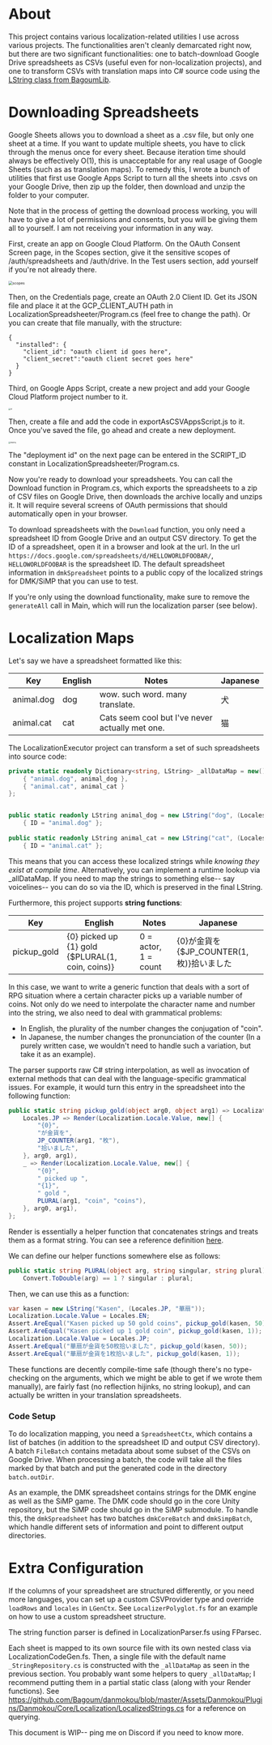 # About

This project contains various localization-related utilities I use across various projects. The functionalities aren't cleanly demarcated right now, but there are two significant functionalities: one to batch-download Google Drive spreadsheets as CSVs (useful even for non-localization projects), and one to transform CSVs with translation maps into C# source code using the [LString class from BagoumLib](https://github.com/Bagoum/suzunoya/blob/master/BagoumLib/Culture/Variant.cs). 

# Downloading Spreadsheets

Google Sheets allows you to download a sheet as a .csv file, but only one sheet at a time. If you want to update multiple sheets, you have to click through the menus once for every sheet. Because iteration time should always be effectively O(1), this is unacceptable for any real usage of Google Sheets (such as as translation maps). To remedy this, I wrote a bunch of utilities that first use Google Apps Script to turn all the sheets into .csvs on your Google Drive, then zip up the folder, then download and unzip the folder to your computer.

Note that in the process of getting the download process working, you will have to give a lot of permissions and consents, but you will be giving them all to yourself. I am not receiving your information in any way.

First, create an app on Google Cloud Platform. On the OAuth Consent Screen page, in the Scopes section, give it the sensitive scopes of /auth/spreadsheets and /auth/drive. In the Test users section, add yourself if you're not already there.

<img src=".\img\scopes.jpg" alt="scopes" style="zoom:50%;" />

Then, on the Credentials page, create an OAuth 2.0 Client ID. Get its JSON file and place it at the GCP_CLIENT_AUTH path in LocalizationSpreadsheeter/Program.cs (feel free to change the path). Or you can create that file manually, with the structure:

```
{
  "installed": {
    "client_id": "oauth client id goes here",
    "client_secret":"oauth client secret goes here"
  }
}
```

Third, on Google Apps Script, create a new project and add your Google Cloud Platform project number to it.

<img src=".\img\id.jpg" alt="id" style="zoom: 25%;" />

Then, create a file and add the code in exportAsCSVAppsScript.js to it. Once you've saved the file, go ahead and create a new deployment.

<img src=".\img\deploy.jpg" alt="deploy" style="zoom: 25%;" />

The "deployment id" on the next page can be entered in the SCRIPT_ID constant in LocalizationSpreadsheeter/Program.cs. 

Now you're ready to download your spreadsheets. You can call the Download function in Program.cs, which exports the spreadsheets to a zip of CSV files on Google Drive, then downloads the archive locally and unzips it. It will require several screens of OAuth permissions that should automatically open in your browser.

To download spreadsheets with the `Download` function, you only need a spreadsheet ID from Google Drive and an output CSV directory. To get the ID of a spreadsheet, open it in a browser and look at the url. In the url `https://docs.google.com/spreadsheets/d/HELLOWORLDFOOBAR/`, `HELLOWORLDFOOBAR` is the spreadsheet ID. The default spreadsheet information in `dmkSpreadsheet` points to a public copy of the localized strings for DMK/SiMP that you can use to test.

If you're only using the download functionality, make sure to remove the `generateAll` call in Main, which will run the localization parser (see below).

# Localization Maps

Let's say we have a spreadsheet formatted like this:

| Key        | English | Notes                                           | Japanese |
| ---------- | ------- | ----------------------------------------------- | -------- |
| animal.dog | dog     | wow. such word. many translate.                 | 犬       |
| animal.cat | cat     | Cats seem cool but I've never actually met one. | 猫       |

The LocalizationExecutor project can transform a set of such spreadsheets into source code:

```c#
private static readonly Dictionary<string, LString> _allDataMap = new() {
	{ "animal.dog", animal_dog },
	{ "animal.cat", animal_cat }
};


public static readonly LString animal_dog = new LString("dog", (Locales.JP, "犬"))
	{ ID = "animal.dog" };
	
public static readonly LString animal_cat = new LString("cat", (Locales.JP, "猫"))
	{ ID = "animal.cat" };
```

This means that you can access these localized strings while *knowing they exist at compile time*. Alternatively, you can implement a runtime lookup via _allDataMap. If you need to map the strings to something else-- say voicelines-- you can do so via the ID, which is preserved in the final LString.

Furthermore, this project supports **string functions**:

| Key         | English                                          | Notes                | Japanese                                  |
| ----------- | ------------------------------------------------ | -------------------- | ----------------------------------------- |
| pickup_gold | {0} picked up {1} gold {$PLURAL(1, coin, coins)} | 0 = actor, 1 = count | {0}が金貨を{$JP_COUNTER(1, 枚)}拾いました |

In this case, we want to write a generic function that deals with a sort of RPG situation where a certain character picks up a variable number of coins. Not only do we need to interpolate the character name and number into the string, we also need to deal with grammatical problems:

- In English, the plurality of the number changes the conjugation of "coin".
- In Japanese, the number changes the pronunciation of the counter (In a purely written case, we wouldn't need to handle such a variation, but take it as an example).

The parser supports raw C# string interpolation, as well as invocation of external methods that can deal with the language-specific grammatical issues. For example, it would turn this entry in the spreadsheet into the following function:

```c#
public static string pickup_gold(object arg0, object arg1) => Localization.Locale.Value switch {
	Locales.JP => Render(Localization.Locale.Value, new[] {
		"{0}",
		"が金貨を",
		JP_COUNTER(arg1, "枚"),
		"拾いました",
	}, arg0, arg1),
	_ => Render(Localization.Locale.Value, new[] {
		"{0}",
		" picked up ",
		"{1}",
		" gold ",
		PLURAL(arg1, "coin", "coins"),
	}, arg0, arg1),
};
```

Render is essentially a helper function that concatenates strings and treats them as a format string. You can see a reference definition [here](https://github.com/Bagoum/suzunoya/blob/master/BagoumLib/Culture/LocalizationRendering.cs).

We can define our helper functions somewhere else as follows:

```c#
public static string PLURAL(object arg, string singular, string plural) =>
    Convert.ToDouble(arg) == 1 ? singular : plural;
```

Then, we can use this as a function:

```c#
var kasen = new LString("Kasen", (Locales.JP, "華扇"));
Localization.Locale.Value = Locales.EN;
Assert.AreEqual("Kasen picked up 50 gold coins", pickup_gold(kasen, 50));
Assert.AreEqual("Kasen picked up 1 gold coin", pickup_gold(kasen, 1));
Localization.Locale.Value = Locales.JP;
Assert.AreEqual("華扇が金貨を50枚拾いました", pickup_gold(kasen, 50));
Assert.AreEqual("華扇が金貨を1枚拾いました", pickup_gold(kasen, 1));
```

These functions are decently compile-time safe (though there's no type-checking on the arguments, which we might be able to get if we wrote them manually), are fairly fast (no reflection hijinks, no string lookup), and can actually be written in your translation spreadsheets.

### Code Setup

To do localization mapping, you need a `SpreadsheetCtx`, which contains a list of batches (in addition to the spreadsheet ID and output CSV directory). A batch `FileBatch` contains metadata about some subset of the CSVs on Google Drive. When processing a batch, the code will take all the files marked by that batch and put the generated code in the directory `batch.outDir`. 

As an example, the DMK spreadsheet contains strings for the DMK engine as well as the SiMP game. The DMK code should go in the core Unity repository, but the SiMP code should go in the SiMP submodule. To handle this, the `dmkSpreadsheet` has two batches `dmkCoreBatch` and `dmkSimpBatch`, which handle different sets of information and point to different output directories.

# Extra Configuration

If the columns of your spreadsheet are structured differently, or you need more languages, you can set up a custom CSVProvider type and override `loadRows` and `locales` in `LGenCtx`. See `LocalizerPolyglot.fs` for an example on how to use a custom spreadsheet structure.

The string function parser is defined in LocalizationParser.fs using FParsec.

Each sheet is mapped to its own source file with its own nested class via LocalizationCodeGen.fs. Then, a single file with the default name `_StringRepository.cs` is constructed with the `_allDataMap` as seen in the previous section. You probably want some helpers to query `_allDataMap`; I recommend putting them in a partial static class (along with your Render functions). See https://github.com/Bagoum/danmokou/blob/master/Assets/Danmokou/Plugins/Danmokou/Core/Localization/LocalizedStrings.cs for a reference on querying.



This document is WIP-- ping me on Discord if you need to know more.